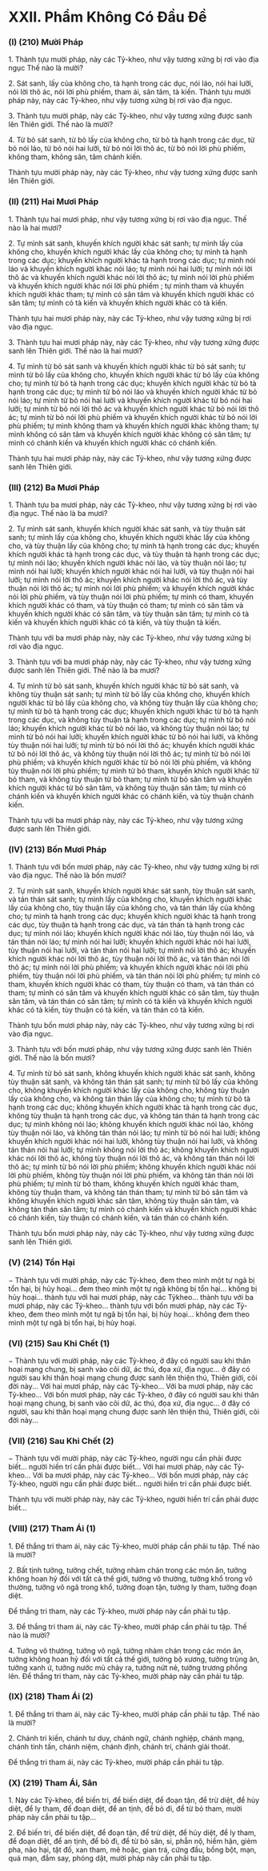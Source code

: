 # XXII. Phẩm Không Có Ðầu Ðề

### (I) (210) Mười Pháp

1\. Thành tựu mười pháp, này các Tỷ-kheo, như vậy tương xứng bị rơi vào địa ngục Thế nào là mười?

2\. Sát sanh, lấy của không cho, tà hạnh trong các dục, nói láo, nói hai lưỡi, nói lời thô ác, nói lời phù
phiếm, tham ái, sân tâm, tà kiến.
Thành tựu mười pháp này, này các Tỷ-kheo, như vậy tương xứng bị rơi vào địa ngục.

3\. Thành tựu mười pháp, này các Tỷ-kheo, như vậy tương xứng được sanh lên Thiên giới. Thế nào là
mười?

4\. Từ bỏ sát sanh, từ bỏ lấy của không cho, từ bỏ tà hạnh trong các dục, từ bỏ nói láo, từ bỏ nói hai lưỡi,
từ bỏ nói lời thô ác, từ bỏ nói lời phù phiếm, không tham, không sân, tâm chánh kiến.

Thành tựu mười pháp này, này các Tỷ-kheo, như vậy tương xứng được sanh lên Thiên giới.

<!--pg-->
### (II) (211) Hai Mươi Pháp

1\. Thành tựu hai mươi pháp, như vậy tương xứng bị rơi vào địa ngục. Thế nào là hai mươi?

2\. Tự mình sát sanh, khuyến khích người khác sát sanh; tự mình lấy của không cho, khuyến khích người
khác lấy của không cho; tự mình tà hạnh trong các dục; khuyến khích người khác tà hạnh trong các dục;
tự mình nói láo và khuyến khích người khác nói láo; tự mình nói hai lưỡi; tự mình nói lời thô ác và
khuyến khích người khác nói lời thô ác; tự mình nói lời phù phiếm và khuyến khích người khác nói lời
phù phiếm ; tự mình tham và khuyến khích người khác tham; tự mình có sân tâm và khuyến khích người
khác có sân tâm; tự mình có tà kiến và khuyến khích người khác có tà kiến.

Thành tựu hai mươi pháp này, này các Tỷ-kheo, như vậy tương xứng bị rơi vào địa ngục.

3\. Thành tựu hai mươi pháp này, này các Tỷ-kheo, như vậy tương xứng được sanh lên Thiên giới. Thế
nào là hai mươi?

4\. Tự mình từ bỏ sát sanh và khuyến khích người khác từ bỏ sát sanh; tự mình từ bỏ lấy của không cho,
khuyến khích người khác từ bỏ lấy của không cho; tự mình từ bỏ tà hạnh trong các dục; khuyến khích
người khác từ bỏ tà hạnh trong các dục; tự mình từ bỏ nói láo và khuyến khích người khác từ bỏ nói láo;
tự mình từ bỏ nói hai lưỡi và khuyến khích người khác từ bỏ nói hai lưỡi; tự mình từ bỏ nói lời thô ác và
khuyến khích người khác từ bỏ nói lời thô ác; tự mình từ bỏ nói lời phù phiếm và khuyến khích người
khác từ bỏ nói lời phù phiếm; tự mình không tham và khuyến khích người khác không tham; tự mình
không có sân tâm và khuyến khích người khác không có sân tâm; tự mình có chánh kiến và khuyến
khích người khác có chánh kiến.

Thành tựu hai mươi pháp này, này các Tỷ-kheo, như vậy tương xứng được sanh lên Thiên giới.

<!--pg-->
### (III) (212) Ba Mươi Pháp

1\. Thành tựu ba mươi pháp, này các Tỷ-kheo, như vậy tương xứng bị rơi vào địa ngục. Thế nào là ba
mươi?

2\. Tự mình sát sanh, khuyến khích người khác sát sanh, và tùy thuận sát sanh; tự mình lấy của không
cho, khuyến khích người khác lấy của không cho, và tùy thuận lấy của không cho; tự mình tà hạnh trong
các dục; khuyến khích người khác tà hạnh trong các dục, và tùy thuận tà hạnh trong các dục; tự mình nói
láo; khuyến khích người khác nói láo, và tùy thuận nói láo; tự mình nói hai lưỡi; khuyến khích người
khác nói hai lưỡi, và tùy thuận nói hai lưỡi; tự mình nói lời thô ác; khuyến khích người khác nói lời thô
ác, và tùy thuận nói lời thô ác; tự mình nói lời phù phiếm; và khuyến khích người khác nói lời phù
phiếm, và tùy thuận nói lời phù phiếm; tự mình có tham, khuyến khích người khác có tham, và tùy thuận
có tham; tự mình có sân tâm và khuyến khích người khác có sân tâm, và tùy thuận sân tâm; tự mình có
tà kiến và khuyến khích người khác có tà kiến, và tùy thuận tà kiến.

Thành tựu với ba mươi pháp này, này các Tỷ-kheo, như vậy tương xứng bị rơi vào địa ngục.

3\. Thành tựu với ba mươi pháp này, này các Tỷ-kheo, như vậy tương xứng được sanh lên Thiên giới.
Thế nào là ba mươi?

4\. Tự mình từ bỏ sát sanh, khuyến khích người khác từ bỏ sát sanh, và không tùy thuận sát sanh; tự mình
từ bỏ lấy của không cho, khuyến khích người khác từ bỏ lấy của không cho, và không tùy thuận lấy của
không cho; tự mình từ bỏ tà hạnh trong các dục; khuyến khích người khác từ bỏ tà hạnh trong các dục,
và không tùy thuận tà hạnh trong các dục; tự mình từ bỏ nói láo; khuyến khích người khác từ bỏ nói láo,
và không tùy thuận nói láo; tự mình từ bỏ nói hai lưỡi; khuyến khích người khác từ bỏ nói hai lưỡi, và
không tùy thuận nói hai lưỡi; tự mình từ bỏ nói lời thô ác; khuyến khích người khác từ bỏ nói lời thô ác,
và không tùy thuận nói lời thô ác; tự mình từ bỏ nói lời phù phiếm; và khuyến khích người khác từ bỏ
nói lời phù phiếm, và không tùy thuận nói lời phù phiếm; tự mình từ bỏ tham, khuyến khích người khác
từ bỏ tham, và không tùy thuận từ bỏ tham; tự mình từ bỏ sân tâm và khuyến khích người khác từ bỏ sân
tâm, và không tùy thuận sân tâm; tự mình có chánh kiến và khuyến khích người khác có chánh kiến, và
tùy thuận chánh kiến.

Thành tựu với ba mươi pháp này, này các Tỷ-kheo, như vậy tương xứng được sanh lên Thiên giới.

<!--pg-->
### (IV) (213) Bốn Mươi Pháp

1\. Thành tựu với bốn mươi pháp, này các Tỷ-kheo, như vậy tương xứng bị rơi vào địa ngục. Thế nào là
bốn mươi?

2\. Tự mình sát sanh, khuyến khích người khác sát sanh, tùy thuận sát sanh, và tán thán sát sanh; tự mình
lấy của không cho, khuyến khích người khác lấy của không cho, tùy thuận lấy của không cho, và tán
thán lấy của không cho; tự mình tà hạnh trong các dục; khuyến khích người khác tà hạnh trong các dục,
tùy thuận tà hạnh trong các dục, và tán thán tà hạnh trong các dục; tự mình nói láo; khuyến khích người
khác nói láo, tùy thuận nói láo, và tán thán nói láo; tự mình nói hai lưỡi; khuyến khích người khác nói
hai lưỡi, tùy thuận nói hai lưỡi, và tán thán nói hai lưỡi; tự mình nói lời thô ác; khuyến khích người khác
nói lời thô ác, tùy thuận nói lời thô ác, và tán thán nói lời thô ác; tự mình nói lời phù phiếm; và khuyến
khích người khác nói lời phù phiếm, tùy thuận nói lời phù phiếm, và tán thán nói lời phù phiếm; tự mình
có tham, khuyến khích người khác có tham, tùy thuận có tham, và tán thán có tham; tự mình có sân tâm
và khuyến khích người khác có sân tâm, tùy thuận sân tâm, và tán thán có sân tâm; tự mình có tà kiến và
khuyến khích người khác có tà kiến, tùy thuận có tà kiến, và tán thán có tà kiến.

Thành tựu bốn mươi pháp này, này các Tỷ-kheo, như vậy tương xứng bị rơi vào địa ngục.

3\. Thành tựu với bốn mươi pháp, như vậy tương xứng được sanh lên Thiên giới. Thế nào là bốn mươi?

4\. Tự mình từ bỏ sát sanh, không khuyến khích người khác sát sanh, không tùy thuận sát sanh, và không
tán thán sát sanh; tự mình từ bỏ lấy của không cho, không khuyến khích người khác lấy của không cho,
không tùy thuận lấy của không cho, và không tán thán lấy của không cho; tự mình từ bỏ tà hạnh trong
các dục; không khuyến khích người khác tà hạnh trong các dục, không tùy thuận tà hạnh trong các dục,
và không tán thán tà hạnh trong các dục; tự mình không nói láo; không khuyến khích người khác nói
láo, không tùy thuận nói láo, và không tán thán nói láo; tự mình từ bỏ nói hai lưỡi; không khuyến khích
người khác nói hai lưỡi, không tùy thuận nói hai lưỡi, và không tán thán nói hai lưỡi; tự mình không nói
lời thô ác; không khuyến khích người khác nói lời thô ác, không tùy thuận nói lời thô ác, và không tán
thán nói lời thô ác; tự mình từ bỏ nói lời phù phiếm; không khuyến khích người khác nói lời phù phiếm,
không tùy thuận nói lời phù phiếm, và không tán thán nói lời phù phiếm; tự mình từ bỏ tham, không
khuyến khích người khác tham, không tùy thuận tham, và không tán thán tham; tự mình từ bỏ sân tâm
và không khuyến khích người khác sân tâm, không tùy thuận sân tâm, và không tán thán sân tâm; tự
mình có chánh kiến và khuyến khích người khác có chánh kiến, tùy thuận có chánh kiến, và tán thán có
chánh kiến.

Thành tựu bốn mươi pháp này, này các Tỷ-kheo, như vậy tương xứng được sanh lên Thiên giới.

<!--pg-->
### (V) (214) Tổn Hại

− Thành tựu với mười pháp, này các Tỷ-kheo, đem theo mình một tự ngã bị tổn hại, bị hủy hoại... đem
theo mình một tự ngã không bị tổn hại... không bị hủy hoại... thành tựu với hai mươi pháp, này các Tỷkheo... thành tựu với ba mươi pháp, này các Tỷ-kheo... thành tựu với bốn mươi pháp, này các Tỷ-kheo,
đem theo mình một tự ngã bị tổn hại, bị hủy hoại... không đem theo mình một tự ngã bị tổn hại, bị hủy
hoại.

<!--pg-->
### (VI) (215) Sau Khi Chết (1)

− Thành tựu với mười pháp, này các Tỷ-kheo, ở đây có người sau khi thân hoại mạng chung, bị sanh vào
cõi dữ, ác thú, đọa xứ, địa ngục... ở đây có người sau khi thân hoại mạng chung được sanh lên thiện thú,
Thiên giới, cõi đời này... Với hai mươi pháp, này các Tỷ-kheo... Với ba mươi pháp, này các Tỷ-kheo...
Với bốn mươi pháp, này các Tỷ-kheo, ở đây có người sau khi thân hoại mạng chung, bị sanh vào cõi dữ,
ác thú, đọa xứ, địa ngục... ở đây có người, sau khi thân hoại mạng chung được sanh lên thiện thú, Thiên
giới, cõi đời này...

<!--pg-->
### (VII) (216) Sau Khi Chết (2)

− Thành tựu với mười pháp, này các Tỷ-kheo, người ngu cần phải được biết... người hiền trí cần phải
được biết... Với hai mươi pháp, này các Tỷ-kheo... Với ba mươi pháp, này các Tỷ-kheo... Với bốn mươi
pháp, này các Tỷ-kheo, người ngu cần phải được biết... người hiền trí cần phải được biết.

Thành tựu với mười pháp này, này các Tỷ-kheo, người hiền trí cần phải được biết...

<!--pg-->
### (VIII) (217) Tham Ái (1)

1\. Ðể thắng tri tham ái, này các Tỷ-kheo, mười pháp cần phải tu tập. Thế nào là mười?

2\. Bất tịnh tưởng, tưởng chết, tưởng nhàm chán trong các món ăn, tưởng không hoan hỷ đối với tất cả
thế giới, tưởng vô thường, tưởng khổ trong vô thường, tưởng vô ngã trong khổ, tưởng đoạn tận, tưởng ly
tham, tưởng đoạn diệt.

Ðể thắng tri tham, này các Tỷ-kheo, mười pháp này cần phải tu tập.

3\. Ðể thắng tri tham ái, này các Tỷ-kheo, mười pháp cần phải tu tập. Thế nào là mười?

4\. Tưởng vô thường, tưởng vô ngã, tưởng nhàm chán trong các món ăn, tưởng không hoan hỷ đối với tất
cả thế giới, tưởng bộ xương, tưởng trùng ăn, tưởng xanh ứ, tưởng nước mủ chảy ra, tưởng nứt nẻ, tưởng
trương phồng lên.
Ðể thắng tri tham, này các Tỷ-kheo, mười pháp này cần phải tu tập.

<!--pg-->
### (IX) (218) Tham Ái (2)

1\. Ðể thắng tri tham ái, này các Tỷ-kheo, mười pháp cần phải tu tập. Thế nào là mười?

2\. Chánh tri kiến, chánh tư duy, chánh ngữ, chánh nghiệp, chánh mạng, chánh tinh tấn, chánh niệm,
chánh định, chánh trí, chánh giải thoát.

Ðể thắng tri tham ái, này các Tỷ-kheo, mười pháp cần phải tu tập.

<!--pg-->
### (X) (219) Tham Ái, Sân

1\. Này các Tỷ-kheo, để biến tri, để biến diệt, để đoạn tận, để trừ diệt, để hủy diệt, để ly tham, để đoạn
diệt, để an tịnh, để bỏ đi, để từ bỏ tham, mười pháp này cần phải tu tập...

2\. Ðể biến tri, để biến diệt, để đoạn tận, để trừ diệt, để hủy diệt, để ly tham, để đoạn diệt, để an tịnh, để
bỏ đi, để từ bỏ sân, si, phẫn nộ, hiềm hận, gièm pha, não hại, tật đố, xan tham, mê hoặc, gian trá, cứng
đầu, bồng bột, mạn, quá mạn, đắm say, phóng dật, mười pháp này cần phải tu tập.


